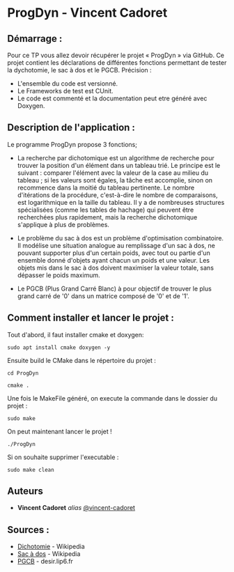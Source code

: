 # ProgDyn - Vincent Cadoret

## Démarrage :
Pour ce TP vous allez devoir récupérer le projet « ProgDyn » via GitHub. Ce projet contient les déclarations de différentes fonctions permettant de tester la dychotomie, le sac à dos et le PGCB.
Précision : 
- L'ensemble du code est versionné.
- Le Frameworks de test est CUnit.
- Le code est commenté et la documentation peut etre généré avec Doxygen.
## Description de l'application : 
Le programme ProgDyn propose 3 fonctions; 
- La recherche par dichotomique est un algorithme de recherche pour trouver la position d'un élément dans un tableau trié. Le principe est le suivant : comparer l'élément avec la valeur de la case au milieu du tableau ; si les valeurs sont égales, la tâche est accomplie, sinon on recommence dans la moitié du tableau pertinente. Le nombre d'itérations de la procédure, c'est-à-dire le nombre de comparaisons, est logarithmique en la taille du tableau. Il y a de nombreuses structures spécialisées (comme les tables de hachage) qui peuvent être recherchées plus rapidement, mais la recherche dichotomique s'applique à plus de problèmes.

- Le problème du sac à dos est un problème d'optimisation combinatoire. Il modélise une situation analogue au remplissage d'un sac à dos, ne pouvant supporter plus d'un certain poids, avec tout ou partie d'un ensemble donné d'objets ayant chacun un poids et une valeur. Les objets mis dans le sac à dos doivent maximiser la valeur totale, sans dépasser le poids maximum. 
- Le PGCB (Plus Grand Carré Blanc) à pour objectif de trouver le plus grand carré de '0' dans un matrice composé de '0' et de '1'.

## Comment installer et lancer le projet :
Tout d'abord, il faut installer cmake et doxygen: 

``
sudo apt install cmake doxygen -y
``

Ensuite build le CMake dans le répertoire du projet :

``
cd ProgDyn
``

``
cmake .
``

Une fois le MakeFile généré, on execute la commande dans le dossier du projet :

``
sudo make
``

On peut maintenant lancer le projet ! 

``
./ProgDyn
``

Si on souhaite supprimer l'executable :

``
sudo make clean
``

## Auteurs
* **Vincent Cadoret** _alias_ [@vincent-cadoret](https://github.com/vincent-cadoret)
## Sources : 
- [Dichotomie](https://fr.wikipedia.org/wiki/Dichotomie) - Wikipedia
- [Sac à dos](https://fr.wikipedia.org/wiki/Probl%C3%A8me_du_sac_%C3%A0_dos) - Wikipedia
- [PGCB](http://www-desir.lip6.fr/~spanjaard/pmwiki/uploads/ProgrammationDynamique.pdf) - desir.lip6.fr